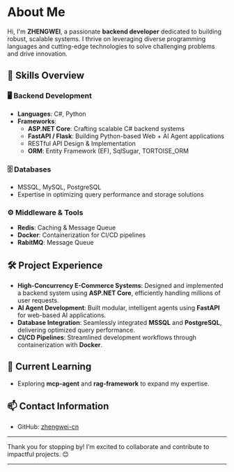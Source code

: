 # About Me

Hi, I'm **ZHENGWEI**, a passionate **backend developer** dedicated to building robust, scalable systems. I thrive on leveraging diverse programming languages and cutting-edge technologies to solve challenging problems and drive innovation.

## 🌟 Skills Overview
### 🖥️ **Backend Development**
- **Languages**: C#, Python
- **Frameworks**:
  - **ASP.NET Core**: Crafting scalable C# backend systems
  - **FastAPI / Flask**: Building Python-based Web + AI Agent applications
  - RESTful API Design & Implementation
  - **ORM**: Entity Framework (EF), SqlSugar, TORTOISE_ORM

### 🗄️ **Databases**
- MSSQL, MySQL, PostgreSQL
- Expertise in optimizing query performance and storage solutions

### ⚙️ **Middleware & Tools**
- **Redis**: Caching & Message Queue
- **Docker**: Containerization for CI/CD pipelines
- **RabitMQ**: Message Queue

## 🛠️ Project Experience
- **High-Concurrency E-Commerce Systems**: Designed and implemented a backend system using **ASP.NET Core**, efficiently handling millions of user requests.
- **AI Agent Development**: Built modular, intelligent agents using **FastAPI** for web-based AI applications.
- **Database Integration**: Seamlessly integrated **MSSQL** and **PostgreSQL**, delivering optimized query performance.
- **CI/CD Pipelines**: Streamlined development workflows through containerization with **Docker**.

## 🚀 Current Learning
- Exploring **mcp-agent** and **rag-framework** to expand my expertise.

## 📫 Contact Information
- GitHub: [zhengwei-cn](https://github.com/zhengwei-cn)

---

Thank you for stopping by! I’m excited to collaborate and contribute to impactful projects. 😊

---
